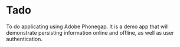 # Tado

To do applicating using Adobe Phonegap. It is a demo app that will demonstrate persisting information online and offline, as well as user authentication.
